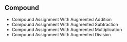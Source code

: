 ## Compound
- Compound Assignment With Augmented Addition
- Compound Assignment With Augmented Subtraction
- Compound Assignment With Augmented Multiplication
- Compound Assignment With Augmented Division
